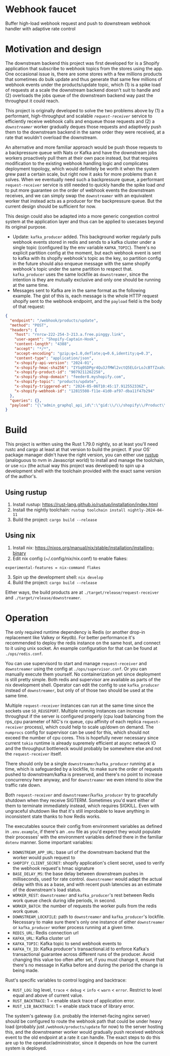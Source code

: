 Webhook faucet
==============
Buffer high-load webhook request and push to downstream webhook handler with adaptive rate control
# Motivation and design
The downstream backend this project was first developed for is a Shopify application that subscribe to webhook topics from the
stores using the app. One occasional issue is, there are some stores with a few millions products that sometimes do bulk update
and thus generate that same few millions of webhook events under the products/update topic, which (1) is a spike load of requests at a scale the downstream backend doesn't suit to handle and (2) overloads the jobs queue of the downstream backend way past the throughput it could reach.

This project is originally developed to solve the two problems above by (1) a performant, high-throughput and scalable
*`request-receiver`* service to efficiently receive webhook calls and enqueue those requests and (2) a *`downstreamer`*
worker gradually deques those requests and adaptively push them to the downstream backend in the same order they were received, at
a rate that wouldn't overload the downstream.

An alternative and more familiar approach would be push those requests to a backpressure queue with Nats or Kafka and have the downstream jobs workers proactively pull them at their own pace instead, but that requires modification to the existing webhook handling logic and complicates deployment topology, which would definitely be worth it when the system grew past a certain scale, but right now it asks for more problems than it solves. When we eventually need such a backpressure queue, a performant `request-receiver` service is still needed to quickly handle the spike load *and* to put more guarantee on the order of webhook events the downstream receives, and we can simply swap the `downstreamer` with an equivalent worker that instead acts as a producer for the backpressure queue. But the current design should be sufficient for now.

This design could also be adapted into a more generic congestion control system at the application layer and thus can be applied
to usecases beyond its original purpose.


 * Update: `kafka_producer` added. This background worker regularly pulls webhook events stored in redis and sends to a kafka cluster
   under a single topic (configured by the env variable `KAFKA_TOPIC`). There's no explicit partition config at the moment, but
   each webhook event is sent to kafka with its shopify webhook's topic as the key, so partition config in the future should also
   enqueue message with the same shopify webhook's topic under the same partition to respect that.
   `kafka_producer` uses the same lockfile as `downstreamer`, since the intention is they are mutually exclusive and only one
   should be running at the same time.
 * Messages sent to Kafka are in the same format as the following example. The gist of this is, each message is the whole HTTP
   request shopify sent to the webhook endpoint, and the `payload` field is the body of that request:
```json
{
  "endpoint": "/webhook/products/update",
  "method": "POST",
  "headers": {
    "host": "rnrcw-222-254-3-213.a.free.pinggy.link",
    "user-agent": "Shopify-Captain-Hook",
    "content-length": "4388",
    "accept": "*/*",
    "accept-encoding": "gzip;q=1.0,deflate;q=0.6,identity;q=0.3",
    "content-type": "application/json",
    "x-shopify-api-version": "2024-01",
    "x-shopify-hmac-sha256": "IYSq0SDPgr4Qu3JfMWl2vctQ5ELGrLoJcBTfZxahzEs=",
    "x-shopify-product-id": "9079211262258",
    "x-shopify-shop-domain": "feeder8.myshopify.com",
    "x-shopify-topic": "products/update",
    "x-shopify-triggered-at": "2024-05-06T10:45:17.912552336Z",
    "x-shopify-webhook-id": "12815508-f11e-41d0-af97-dba11f47b294"
  },
  "queries": {},
  "payload": "{\"admin_graphql_api_id\":\"gid:\\/\\/shopify\\/Product\\/9079211262258\",\"body_html\":null,\"created_at\":\"2024-03-05T14:52:06+07:00\",\"handle\":\"selling-plans-ski-wax\",\"id\":9079211262258,\"product_type\":\"\",\"published_at\":\"2024-03-05T14:52:06+07:00\",\"template_suffix\":null,\"title\":\"Selling Plans Ski Waxx\",\"updated_at\":\"2024-05-06T17:45:18+07:00\",\"vendor\":\"feeder8\",\"status\":\"active\",\"published_scope\":\"web\",\"tags\":\"Accessory, Sport, Winter\",\"variants\":[{\"admin_graphql_api_id\":\"gid:\\/\\/shopify\\/ProductVariant\\/47932212183346\",\"barcode\":null,\"compare_at_price\":null,\"created_at\":\"2024-03-05T14:52:06+07:00\",\"fulfillment_service\":\"manual\",\"id\":47932212183346,\"inventory_management\":\"shopify\",\"inventory_policy\":\"deny\",\"position\":1,\"price\":\"25\",\"product_id\":9079211262258,\"sku\":\"\",\"taxable\":true,\"title\":\"Selling Plans Ski Wax\",\"updated_at\":\"2024-03-05T14:52:06+07:00\",\"option1\":\"Selling Plans Ski Wax\",\"option2\":null,\"option3\":null,\"grams\":57,\"image_id\":44574175396146,\"weight\":2.0,\"weight_unit\":\"oz\",\"inventory_item_id\":49985193574706,\"inventory_quantity\":10,\"old_inventory_quantity\":10,\"requires_shipping\":true},{\"admin_graphql_api_id\":\"gid:\\/\\/shopify\\/ProductVariant\\/47932212216114\",\"barcode\":null,\"compare_at_price\":null,\"created_at\":\"2024-03-05T14:52:06+07:00\",\"fulfillment_service\":\"manual\",\"id\":47932212216114,\"inventory_management\":\"shopify\",\"inventory_policy\":\"deny\",\"position\":2,\"price\":\"50\",\"product_id\":9079211262258,\"sku\":\"\",\"taxable\":true,\"title\":\"Special Selling Plans Ski Wax\",\"updated_at\":\"2024-03-05T14:52:06+07:00\",\"option1\":\"Special Selling Plans Ski Wax\",\"option2\":null,\"option3\":null,\"grams\":71,\"image_id\":44574175428914,\"weight\":2.5,\"weight_unit\":\"oz\",\"inventory_item_id\":49985193607474,\"inventory_quantity\":10,\"old_inventory_quantity\":10,\"requires_shipping\":true},{\"admin_graphql_api_id\":\"gid:\\/\\/shopify\\/ProductVariant\\/47932212248882\",\"barcode\":null,\"compare_at_price\":null,\"created_at\":\"2024-03-05T14:52:06+07:00\",\"fulfillment_service\":\"manual\",\"id\":47932212248882,\"inventory_management\":\"shopify\",\"inventory_policy\":\"deny\",\"position\":3,\"price\":\"10\",\"product_id\":9079211262258,\"sku\":\"\",\"taxable\":true,\"title\":\"Sample Selling Plans Ski Wax\",\"updated_at\":\"2024-03-05T14:52:06+07:00\",\"option1\":\"Sample Selling Plans Ski Wax\",\"option2\":null,\"option3\":null,\"grams\":14,\"image_id\":44574175494450,\"weight\":0.5,\"weight_unit\":\"oz\",\"inventory_item_id\":49985193640242,\"inventory_quantity\":10,\"old_inventory_quantity\":10,\"requires_shipping\":true}],\"options\":[{\"name\":\"Title\",\"id\":11431955824946,\"product_id\":9079211262258,\"position\":1,\"values\":[\"Selling Plans Ski Wax\",\"Special Selling Plans Ski Wax\",\"Sample Selling Plans Ski Wax\"]}],\"images\":[{\"id\":44574175396146,\"product_id\":9079211262258,\"position\":1,\"created_at\":\"2024-03-05T14:52:06+07:00\",\"updated_at\":\"2024-03-05T14:52:06+07:00\",\"alt\":\"A bar of golden yellow wax\",\"width\":2881,\"height\":2881,\"src\":\"https:\\/\\/cdn.shopify.com\\/s\\/files\\/1\\/0864\\/9808\\/3122\\/products\\/snowboard_wax.png?v=1709625126\",\"variant_ids\":[47932212183346],\"admin_graphql_api_id\":\"gid:\\/\\/shopify\\/ProductImage\\/44574175396146\"},{\"id\":44574175428914,\"product_id\":9079211262258,\"position\":2,\"created_at\":\"2024-03-05T14:52:06+07:00\",\"updated_at\":\"2024-03-05T14:52:06+07:00\",\"alt\":\"A bar of purple wax\",\"width\":2881,\"height\":2881,\"src\":\"https:\\/\\/cdn.shopify.com\\/s\\/files\\/1\\/0864\\/9808\\/3122\\/products\\/wax-special.png?v=1709625126\",\"variant_ids\":[47932212216114],\"admin_graphql_api_id\":\"gid:\\/\\/shopify\\/ProductImage\\/44574175428914\"},{\"id\":44574175494450,\"product_id\":9079211262258,\"position\":3,\"created_at\":\"2024-03-05T14:52:06+07:00\",\"updated_at\":\"2024-03-05T14:52:06+07:00\",\"alt\":\"a small cube of wax\",\"width\":2881,\"height\":2881,\"src\":\"https:\\/\\/cdn.shopify.com\\/s\\/files\\/1\\/0864\\/9808\\/3122\\/products\\/sample-normal-wax.png?v=1709625126\",\"variant_ids\":[47932212248882],\"admin_graphql_api_id\":\"gid:\\/\\/shopify\\/ProductImage\\/44574175494450\"}],\"image\":{\"id\":44574175396146,\"product_id\":9079211262258,\"position\":1,\"created_at\":\"2024-03-05T14:52:06+07:00\",\"updated_at\":\"2024-03-05T14:52:06+07:00\",\"alt\":\"A bar of golden yellow wax\",\"width\":2881,\"height\":2881,\"src\":\"https:\\/\\/cdn.shopify.com\\/s\\/files\\/1\\/0864\\/9808\\/3122\\/products\\/snowboard_wax.png?v=1709625126\",\"variant_ids\":[47932212183346],\"admin_graphql_api_id\":\"gid:\\/\\/shopify\\/ProductImage\\/44574175396146\"},\"variant_ids\":[{\"id\":47932212183346},{\"id\":47932212216114},{\"id\":47932212248882}]}"
}
```

# Build
This project is written using the Rust 1.79.0 nightly, so at least you'll need rustc and cargo at least at that version to build the
project. If your OS' package manager didn't have the right version, you can either use
[rustup](!https://rust-lang.github.io/rustup/) (analoguous to nvm in Javascript
world) to install and manage the toolchain, or use `nix` (the actual way this project was developed) to spin up a development
shell with the toolchain provided with the exact same version of the author's.
## Using rustup
1. Install rustup: https://rust-lang.github.io/rustup/installation/index.html
2. Install the nightly toolchain: `rustup toolchain install nightly-2024-04-11`
3. Build the project: `cargo build --release`
## Using nix
1. Install nix: https://nixos.org/manual/nix/stable/installation/installing-binary
2. Edit nix config (~/.config/nix/nix.conf) to enable flakes:
```
experimental-features = nix-command flakes
```
3. Spin up the development shell: `nix develop`
4. Build the project: `cargo build --release`

Either ways, the build products are at `./target/release/request-receiver` and `./target/release/downstreamer`.

# Operation
The only required runtime dependency is Redis (or another drop-in replacement like Valkey or Keydb). For better performance it's
recommended to deploy the redis instance on the same host, and connect to it using unix socket. An example configuration for that
can be found at `./ops/redis.conf`.

You can use supervisord to start and manage `request-receiver` and `downstreamer` using the config at `./ops/supervisor.conf`. Or
you can manually execute them yourself. No containerization yet since deployment is still pretty simple. Both redis and supervisor
are available as parts of the nix development shell. Operator can edit the config to use `kafka_producer` instead of
`downstreamer`, but only of of those two should be used at the same time.

Multiple `request-receiver` instances can run at the same time since the sockets use `SO_REUSEPORT`. Multiple running instances
can increase throughput if the server is configured properly (cpu load balancing from the rps_cpu parameter of NIC's rx queue, cpu
affinity of each replica `request-receiver` process), which could help to scale up/down on demand. The `numprocs` config for
supervisor can be used for this, which should not exceed the number of cpu cores. This is hopefully never necessary since current
`tokio` runtime is already supremely efficient at async network IO and the throughput bottleneck would probably be somewhere else
and not the `request-receiver` itself.

There should only be a single `downstreamer`/`kafka_producer` running at a time, which is safeguarded by a lockfile, to make sure
the order of requests pushed to downstream/kafka is preserved, and there's no point to increase concurrency here anyway, and for
`downstreamer` we even intend to *slow* the traffic rate down.

Both `request-receiver` and `downstreamer`/`kafka_producer` try to gracefully shutdown when they receive SIGTERM. Sometimes you'd
want either of them to terminate immediately instead, which requires SIGKILL. Even with ungraceful shutdown like that it's still
improbable to leave anything in inconsistent state thanks to how Redis works.

The executables source their config from environment variables as defined in `.env.example`, if there's an `.env` file as you'd
expect they would populate their processes' with the environment variables defined there in the familiar `dotenv` manner. Some
important variables:
* `DOWNSTREAM_APP_URL`: base url of the downstream backend that the worker would push request to
* `SHOPIFY_CLIENT_SECRET`: shopify application's client secret, used to verify the webhook request's hmac signature
* `BASE_DELAY_MS`: the base delay between downstream pushes in milliseconds, used for rate control. `downstreamer` would adapt the
  actual delay with this as a base, and with recent push latencies as an estimate of the downstream's load status.
* `WORKER_REST`: `downstreamer` and `kafka_producer`'s rest between Redis work queue check during idle periods, in second.
* `WORKER_BATCH`: the number of requests the worker pulls from the redis work queue.
* `DOWNSTREAM_LOCKFILE`: path to `downstreamer` and `kafka_producer`'s lockfile. Necessary to make sure there's only one instance of either `downstreamer` or `kafka_producer` worker process running at a given time.
* `REDIS_URL`: Redis connection url
* `KAFKA_URL`: Kafka cluster url
* `KAFKA_TOPIC`: Kafka topic to send webhook events to
* `KAFKA_TX_ID`: Kafka producer's transactional.id to enforce Kafka's transactional guarantee across different runs of the
  producer. Avoid changing this value too often after set, if you must change it, ensure that there's no message in Kafka before
  and during the period the change is being made.

Rust's specific variables to control logging and backtrace:
* `RUST_LOG`: log level, `trace` < `debug` < `info` < `warn` < `error`. Restrict to level equal and above of current value.
* `RUST_BACKTRACE`: 1 = enable stack trace of application error.
* `RUST_LIB_BACKTRACE`: 1 = enable stack trace of library error.

The system's gateway (i.e. probably the internet-facing nginx server) should be configured to route the webhook path that could be
under heavy load (probably just `/webhook/products/update` for now) to the server hosting this, and the downstreamer worker would
gradually push received webhook event to the old endpoint at a rate it can handle. The exact steps to do this are up to the
operator/administrator, since it depends on how the current system is deployed.
